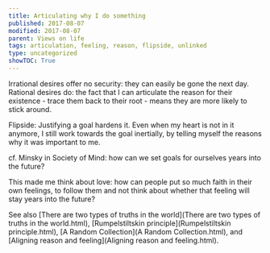 ```yaml
---
title: Articulating why I do something
published: 2017-08-07
modified: 2017-08-07
parent: Views on life
tags: articulation, feeling, reason, flipside, unlinked
type: uncategorized
showTOC: True
---
```




Irrational desires offer no security: they can easily be gone the next day. Rational desires do: the fact that I can articulate the reason for their existence - trace them back to their root - means they are more likely to stick around.

Flipside: Justifying a goal hardens it. Even when my heart is not in it anymore, I still work towards the goal inertially, by telling myself the reasons why it was important to me.

cf. Minsky in Society of Mind: how can we set goals for ourselves years into the future? 

This made me think about love: how can people put so much faith in their own feelings, to follow them and not think about whether that feeling will stay years into the future?

See also [There are two types of truths in the world](There are two types of truths in the world.html), [Rumpelstiltskin principle](Rumpelstiltskin principle.html), [A Random Collection](A Random Collection.html), and [Aligning reason and feeling](Aligning reason and feeling.html).


